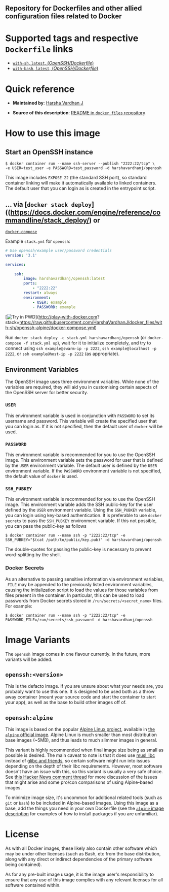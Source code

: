 ## Repository for Dockerfiles and other allied configuration files related to Docker

# Supported tags and respective `Dockerfile` links

- 	[`with-sh`, `latest`, (*OpenSSH/Dockerfile*)](https://github.com/HarshaVardhanJ/docker_files/blob/with-sh/openssh-alpine/Dockerfile)
-	[`with-bash`, `latest`, (*OpenSSH/Dockerfile*)](https://github.com/HarshaVardhanJ/docker_files/blob/master/openssh-alpine/Dockerfile)

# Quick reference

-	**Maintained by**:
	[Harsha Vardhan J](https://github.com/HarshaVardhanJ/docker_files/master/openssh-alpine)

-	**Source of this description**:
	[README in `docker_files` repository](https://github.com/HarshaVardhanJ/docker_files/blob/master/README.md)


# How to use this image

## Start an OpenSSH instance

```console
$ docker container run --name ssh-server --publish "2222:22/tcp" \
-e USER=test_user -e PASSWORD=test_password -d harshavardhanj/openssh
```

This image includes `EXPOSE 22` (the standard SSH port), so standard container linking will make it automatically available to linked containers.
The default user that you can login as is created in the entrypoint script.

## ... via [`docker stack deploy`]((https://docs.docker.com/engine/reference/commandline/stack_deploy/) or 
[`docker-compose`](https://github.com/docker/compose)

Example `stack.yml` for `openssh`:

```yaml
# Use openssh/example user/password credentials
version: '3.1'

services:
	
	ssh:
		image: harshavardhanj/openssh:latest
		ports:
			- "2222:22"
		restart: always
		environment:
			- USER: example
			- PASSWORD: example
```

[![Try in PWD](https://github.com/play-with-docker/stacks/raw/cff22438cb4195ace27f9b15784bbb497047afa7/assets/images/button.png)](http://play-with-docker.com?
stack=https://raw.githubusercontent.com/HarshaVardhanJ/docker_files/with-sh/openssh-alpine/docker-compose.yml)

Run `docker stack deploy -c stack.yml harshavardhanj/openssh` (or `docker-compose -f stack.yml up`), wait for it to initialize completely, 
and try to connect using `ssh example@swarm-ip -p 2222`, `ssh example@localhost -p 2222`, or `ssh example@host-ip -p 2222` (as appropriate).

## Environment Variables

The OpenSSH image uses three environment variables. While none of the variables are required, they will aid you in customising certain aspects
of the OpenSSH server for better security.

### `USER`

This environment variable is used in conjunction with `PASSWORD` to set its username and password. This variable will create the specified user
that you can login as. If it is not specified, then the default user of `docker` will be used.


### `PASSWORD`

This environment variable is recommended for you to use the OpenSSH image. This environment variable sets the password for user that is defined 
by the `USER` environment variable. The default user is defined by the `USER` environment variable. If the `PASSWORD` environment variable is not
specified, the default value of `docker` is used.


### `SSH_PUBKEY`

This environment variable is recommended for you to use the OpenSSH image. This environment variable adds the SSH public-key for the user defined by
the `USER` environment variable. Using the `SSH_PUBKEY` variable, you can login using key-based authentication. It is preferable to use `docker secrets`
to pass the `SSH_PUBKEY` environment variable. If this not possible, you can pass the public-key as follows

```console
$ docker container run --name ssh -p "2222:22/tcp" -e SSH_PUBKEY="$(cat /path/to/public/key.pub)" -d harshavardhanj/openssh
```

The double-quotes for passing the public-key is necessary to prevent word-splitting by the shell.


### Docker Secrets

As an alternative to passing sensitive information via environment variables, `_FILE` may be appended to the previously listed environment variables,
causing the initialization script to load the values for those variables from files present in the container. In particular, this can be used to load 
passwords from Docker secrets stored in `/run/secrets/<secret_name>` files. For example:

```console
$ docker container run --name ssh -p "2222:22/tcp" -e PASSWORD_FILE=/run/secrets/ssh_password -d harshavardhanj/openssh
```

# Image Variants

The `openssh` image comes in one flavour currently. In the future, more variants will be added.


## `openssh:<version>`

This is the defacto image. If you are unsure about what your needs are, you probably want to use this one. It is designed to be used both as
a throw away container (mount your source code and start the container to start your app), as well as the base to build other images off of.


## `openssh:alpine`

This image is based on the popular [Alpine Linux project](http://alpinelinux.org), available in [the `alpine` official image](https://hub.docker.com/_/alpine).
Alpine Linux is much smaller than most distribution base images (~5MB), and thus leads to much slimmer images in general.

This variant is highly recommended when final image size being as small as possible is desired. The main caveat to note is that it does use 
[musl libc](http://www.musl-libc.org) instead of [glibc and friends](http://www.etalabs.net/compare_libcs.html), so certain software might run 
into issues depending on the depth of their libc requirements. However, most software doesn't have an issue with this, so this variant is usually 
a very safe choice. See [this Hacker News comment thread](https://news.ycombinator.com/item?id=10782897) for more discussion of the issues that 
might arise and some pro/con comparisons of using Alpine-based images.

To minimize image size, it's uncommon for additional related tools (such as `git` or `bash`) to be included in Alpine-based images. Using this image as a base, add the
things you need in your own Dockerfile (see the [`alpine` image description](https://hub.docker.com/_/alpine/) for examples of how to install packages if you are unfamiliar).

# License

As with all Docker images, these likely also contain other software which may be under other licenses (such as Bash, etc from the base distribution, along with any 
direct or indirect dependencies of the primary software being contained).

As for any pre-built image usage, it is the image user's responsibility to ensure that any use of this image complies with any relevant licenses for all
software contained within.
